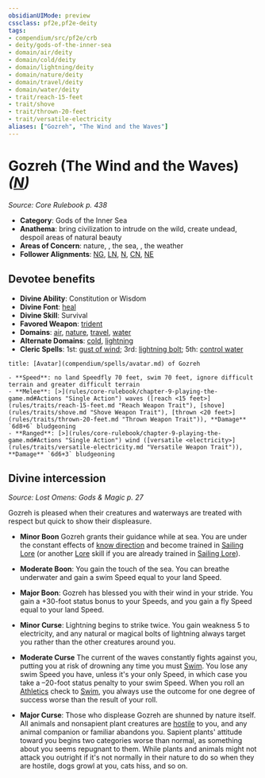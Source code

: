 ```yaml
---
obsidianUIMode: preview
cssclass: pf2e,pf2e-deity
tags:
- compendium/src/pf2e/crb
- deity/gods-of-the-inner-sea
- domain/air/deity
- domain/cold/deity
- domain/lightning/deity
- domain/nature/deity
- domain/travel/deity
- domain/water/deity
- trait/reach-15-feet
- trait/shove
- trait/thrown-20-feet
- trait/versatile-electricity
aliases: ["Gozreh", "The Wind and the Waves"]
---
```

# Gozreh (The Wind and the Waves) *([N](rules/traits/n-b1.md "Neutral Alignment Trait"))*  
*Source: Core Rulebook p. 438*  

- **Category**: Gods of the Inner Sea
- **Anathema**: bring civilization to intrude on the wild, create undead, despoil areas of natural beauty
- **Areas of Concern**: nature, , the sea, , the weather
- **Follower Alignments**: [NG](rules/traits/ng-b1.md "Neutral Good Alignment Trait"), [LN](rules/traits/ln-b1.md "Lawful Neutral Alignment Trait"), [N](rules/traits/n-b1.md "Neutral Alignment Trait"), [CN](rules/traits/cn-b1.md "Chaotic Neutral Alignment Trait"), [NE](rules/traits/ne-b1.md "Neutral Evil Alignment Trait")

## Devotee benefits

- **Divine Ability**: Constitution or Wisdom
- **Divine Font**: [heal](compendium/spells/heal.md)
- **Divine Skill**: Survival
- **Favored Weapon**: [trident](compendium/equipment/items/trident.md)
- **Domains**: [air](compendium/setting/domains.md#Air), [nature](compendium/setting/domains.md#Nature), [travel](compendium/setting/domains.md#Travel), [water](compendium/setting/domains.md#Water)
- **Alternate Domains**: [cold](compendium/setting/domains.md#Cold), [lightning](compendium/setting/domains.md#Lightning)
- **Cleric Spells**: 1st: [gust of wind](compendium/spells/gust-of-wind.md); 3rd: [lightning bolt](compendium/spells/lightning-bolt.md); 5th: [control water](compendium/spells/control-water.md)

```ad-embed-avatar
title: [Avatar](compendium/spells/avatar.md) of Gozreh

- **Speed**: no land Speedfly 70 feet, swim 70 feet, ignore difficult terrain and greater difficult terrain
- **Melee**: [>](rules/core-rulebook/chapter-9-playing-the-game.md#Actions "Single Action") waves ([reach <15 feet>](rules/traits/reach-15-feet.md "Reach Weapon Trait"), [shove](rules/traits/shove.md "Shove Weapon Trait"), [thrown <20 feet>](rules/traits/thrown-20-feet.md "Thrown Weapon Trait")), **Damage** `6d8+6` bludgeoning
- **Ranged**: [>](rules/core-rulebook/chapter-9-playing-the-game.md#Actions "Single Action") wind ([versatile <electricity>](rules/traits/versatile-electricity.md "Versatile Weapon Trait")), **Damage** `6d6+3` bludgeoning
```

## Divine intercession
*Source: Lost Omens: Gods & Magic p. 27*

Gozreh is pleased when their creatures and waterways are treated with respect but quick to show their displeasure.

- **Minor Boon** Gozreh grants their guidance while at sea. You are under the constant effects of [know direction](compendium/spells/know-direction.md) and become trained in [Sailing Lore](compendium/skills.md#Lore) (or another [Lore](compendium/skills.md#Lore) skill if you are already trained in [Sailing Lore](compendium/skills.md#Lore)).
- **Moderate Boon**: You gain the touch of the sea. You can breathe underwater and gain a swim Speed equal to your land Speed.
- **Major Boon**: Gozreh has blessed you with their wind in your stride. You gain a +30-foot status bonus to your Speeds, and you gain a fly Speed equal to your land Speed.

- **Minor Curse**: Lightning begins to strike twice. You gain weakness 5 to electricity, and any natural or magical bolts of lightning always target you rather than the other creatures around you.
- **Moderate Curse** The current of the waves constantly fights against you, putting you at risk of drowning any time you must [Swim](rules/actions/swim.md). You lose any swim Speed you have, unless it's your only Speed, in which case you take a –20-foot status penalty to your swim Speed. When you roll an [Athletics](compendium/skills.md#Athletics) check to [Swim](rules/actions/swim.md), you always use the outcome for one degree of success worse than the result of your roll.
- **Major Curse**: Those who displease Gozreh are shunned by nature itself. All animals and nonsapient plant creatures are [hostile](rules/conditions.md#Hostile) to you, and any animal companion or familiar abandons you. Sapient plants' attitude toward you begins two categories worse than normal, as something about you seems repugnant to them. While plants and animals might not attack you outright if it's not normally in their nature to do so when they are hostile, dogs growl at you, cats hiss, and so on.